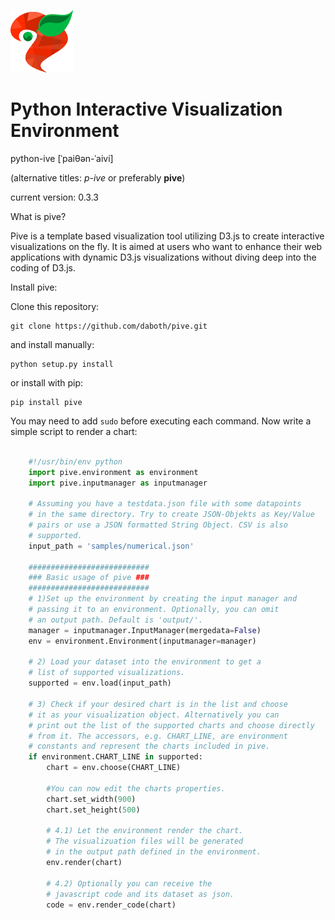 ![pive Logo](/artwork/pive_logo_optimized_100x100.png)


Python Interactive Visualization Environment
=====

python-ive
[ˈpaiθən-ˈaivi]

(alternative titles: *p-ive* or preferably **pive**)

current version: 0.3.3

What is pive?

Pive is a template based visualization tool utilizing D3.js to create interactive visualizations on the fly. It is aimed
at users who want to enhance their web applications with dynamic D3.js visualizations without diving deep into the
coding of D3.js.

Install pive:

Clone this repository:
```
git clone https://github.com/daboth/pive.git
```
and install manually:
```
python setup.py install
```
or install with pip:
```
pip install pive
```

You may need to add ```sudo``` before executing each command.
Now write a simple script to render a chart:

```python

    #!/usr/bin/env python
    import pive.environment as environment
    import pive.inputmanager as inputmanager

	# Assuming you have a testdata.json file with some datapoints
	# in the same directory. Try to create JSON-Objekts as Key/Value
	# pairs or use a JSON formatted String Object. CSV is also
	# supported.
	input_path = 'samples/numerical.json'

	###########################
	### Basic usage of pive ###
	###########################
	# 1)Set up the environment by creating the input manager and
	# passing it to an environment. Optionally, you can omit
	# an output path. Default is 'output/'.
	manager = inputmanager.InputManager(mergedata=False)
	env = environment.Environment(inputmanager=manager)

	# 2) Load your dataset into the environment to get a
	# list of supported visualizations.
	supported = env.load(input_path)

	# 3) Check if your desired chart is in the list and choose
	# it as your visualization object. Alternatively you can
	# print out the list of the supported charts and choose directly
	# from it. The accessors, e.g. CHART_LINE, are environment
	# constants and represent the charts included in pive.
	if environment.CHART_LINE in supported:
	    chart = env.choose(CHART_LINE)

        #You can now edit the charts properties.
	    chart.set_width(900)
	    chart.set_height(500)

        # 4.1) Let the environment render the chart.
        # The visualizuation files will be generated
        # in the output path defined in the environment.
        env.render(chart)

        # 4.2) Optionally you can receive the
        # javascript code and its dataset as json.
        code = env.render_code(chart)
```
